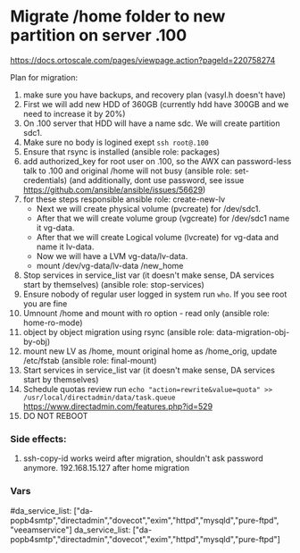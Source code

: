 # Migrate /home folder to new partition on server .100
https://docs.ortoscale.com/pages/viewpage.action?pageId=220758274

Plan for migration:
1. make sure you have backups, and recovery plan (vasyl.h doesn't have)
1. First we will add new HDD of 360GB (currently hdd have 300GB and we need to increase it by 20%)
1. On .100 server that HDD will have a name sdc. We will create partition sdc1.
1. Make sure no body is logined exept `ssh root@.100`
1. Ensure that rsync is installed (ansible role: packages)
1. add authorized_key for root user on .100, so the AWX can password-less talk to .100 and original /home will not busy (ansible role: set-credentials) (and additionally, dont use password, see issue https://github.com/ansible/ansible/issues/56629)
1. for these steps responsible ansible role: create-new-lv
    * Next we will create physical volume (pvcreate) for /dev/sdc1.
    * After that we will create volume group (vgcreate) for /dev/sdc1 name it vg-data.
    * After that we will create Logical volume (lvcreate) for vg-data and name it lv-data.
    * Now we will have a LVM vg-data/lv-data.
    * mount /dev/vg-data/lv-data /new_home
1. Stop services in service_list var (it doesn't make sense, DA services start by themselves) (ansible role: stop-services)
1. Ensure nobody of regular user logged in system run `who`. If you see root you are fine
1. Umnount /home and mount with ro option - read only (ansible role: home-ro-mode)
1. object by object migration using rsync (ansible role: data-migration-obj-by-obj)
1. mount new LV as /home, mount original home as /home_orig, update /etc/fstab (ansible role: final-mount)
1. Start services in service_list var (it doesn't make sense, DA services start by themselves)
1. Schedule quotas review run `echo "action=rewrite&value=quota" >> /usr/local/directadmin/data/task.queue` 
https://www.directadmin.com/features.php?id=529
1. DO NOT REBOOT



### Side effects:
1. ssh-copy-id works weird after migration, shouldn't ask password anymore. 192.168.15.127 after home migration

### Vars
#da_service_list: ["da-popb4smtp","directadmin","dovecot","exim","httpd","mysqld","pure-ftpd", "veeamservice"]
da_service_list: ["da-popb4smtp","directadmin","dovecot","exim","httpd","mysqld","pure-ftpd"]